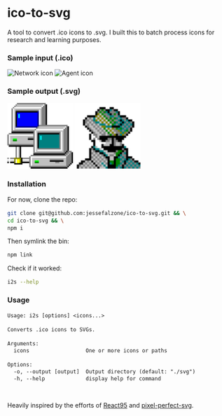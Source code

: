 # ico-to-svg

A tool to convert .ico icons to .svg. I built this to batch process icons for
research and learning purposes.

### Sample input (.ico)

<p float="left">
  <img src="./network.ico" width="150" alt="Network icon">
  <img src="./agent.ico" width="150" alt="Agent icon">
</p>

### Sample output (.svg)

<p float="left">
  <img src="./network_48x48.svg" width="150" alt="Network svg">
  <img src="./agent_32x32.svg" width="150" alt="Agent svg">
</p>

### Installation

For now, clone the repo:

```bash
git clone git@github.com:jessefalzone/ico-to-svg.git && \
cd ico-to-svg && \
npm i
```

Then symlink the bin:

```bash
npm link
```

Check if it worked:

```bash
i2s --help
```

### Usage

```
Usage: i2s [options] <icons...>

Converts .ico icons to SVGs.

Arguments:
  icons                  One or more icons or paths

Options:
  -o, --output [output]  Output directory (default: "./svg")
  -h, --help             display help for command
```

<br>

Heavily inspired by the efforts of [React95](https://github.com/React95/React95)
and [pixel-perfect-svg](https://github.com/kagof/pixel-perfect-svg).
